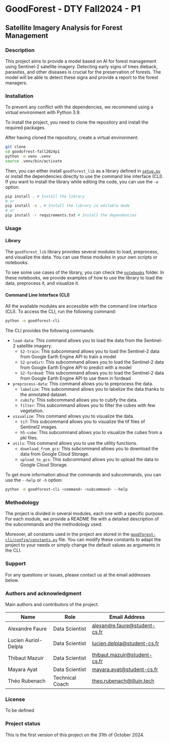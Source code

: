 # GoodForest - DTY Fall2024 - P1

## Satellite Imagery Analysis for Forest Management

### Description
This project aims to provide a model based on AI for forest management using Sentinel-2 satellite imagery. Detecting early signs of trees dieback, parasites, and other diseases is crucial for the preservation of forests. The model will be able to detect these signs and provide a report to the forest managers.

### Installation
To prevent any conflict with the dependencies, we recommend using a virtual environment with Python 3.9.

To install the project, you need to clone the repository and install the required packages.

After having cloned the repository, create a virtual environment:

```bash
git clone
cd goodofrest-fall2024p1
python -m venv .venv
source .venv/bin/activate
```

Then, you can either install `goodforest_lib` as a library defined in [`setup.py`](setup.py) or install the dependencies directly to use the command line interface (CLI). If you want to install the library while editing the code, you can use the `-e` option.

```bash
pip install . # Install the library
# or
pip install -e . # Install the library in editable mode
# or
pip install -r requirements.txt # Install the dependencies
```

### Usage

#### Library

The `goodforest_lib` library provides several modules to load, preprocess, and visualize the data. You can use these modules in your own scripts or notebooks.

To see some use cases of the library, you can check the [`notebooks`](./notebooks) folder. In these notebooks, we provide examples of how to use the library to load the data, preprocess it, and visualize it.

#### Command Line Interface (CLI)

All the available modules are accessible with the command line interface (CLI). To access the CLI, run the following command:

```bash
python -m goodforest-cli
```

The CLI provides the following commands:

- `load-data`: This command allows you to load the data from the Sentinel-2 satellite imagery.
    - `S2-train`: This subcommand allows you to load the Sentinel-2 data from Google Earth Engine API to train a model
    - `S2-predict`: This subcommand allows you to load the Sentinel-2 data from Google Earth Engine API to predict with a model
    - `S2-fordead`: This subcommand allows you to load the Sentinel-2 data from Google Earth Engine API to use them in fordead
- `preprocess-data`: This command allows you to preprocess the data.
    - `labelize`: This subcommand allows you to labelize the data thanks to the annotated dataset.
    - `cubify`: This subcommand allows you to cubify the data.
    - `filter`: This subcommand allows you to filter the cubes with few vegetation.
- `visualize`: This command allows you to visualize the data.
    - `tif`: This subcommand allows you to visualize the tif files of Sentinel2 images.
    - `h5-cube`: This subcommand allows you to visualize the cubes from a pkl files.
- `utils`: This command allows you to use the utility functions.
    - `download_from_gcs`: This subcommand allows you to download the data from Google Cloud Storage.
    - `upload_to_gcs`: This subcommand allows you to upload the data to Google Cloud Storage.


To get more information about the commands and subcommands, you can use the `--help` or `-h` option:

```bash
python -m goodforest-cli <command> <subcommand> --help
```

### Methodology

The project is divided in several modules, each one with a specific purpose. For each module, we provide a README file with a detailed description of the subcommands and the methodology used.

Moreover, all constants used in the project are stored in the [`goodforest-cli/config/constants.py`](./goodforest-cli/config/constants.py) file. You can modify these constants to adapt the project to your needs or simply change the default values as arguments in the CLI.


### Support
For any questions or issues, please contact us at the email addresses below.

### Authors and acknowledgment
Main authors and contributors of the project.

| Name | Role | Email Address |
|------|--------|------|
| Alexandre Faure | Data Scientist | [alexandre.faure@student-cs.fr](mailto:alexandre.faure@student-cs.fr) |
| Lucien Auriol-Delpla | Data Scientist | [lucien.delpla@student-cs.fr](mailto:lucien.delpla@student-cs.fr) |
| Thibaut Mazuir | Data Scientist | [thibaut.mazuir@student-cs.fr](mailto:thibaut.mazuir@student-cs.fr) |
| Mayara Ayat | Data Scientist | [mayara.ayat@student-cs.fr](mailto:mayara.ayat@student-cs.fr) |
| Théo Rubenach | Technical Coach | [theo.rubenach@illuin.tech](mailto:theo.rubenach@illuin.tech) |

### License
To be defined

### Project status

This is the first version of this project on the 31th of October 2024.